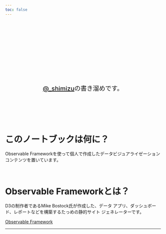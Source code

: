```yaml
---
toc: false
---
```


<style>

.hero {
  display: flex;
  flex-direction: column;
  align-items: center;
  font-family: var(--sans-serif);
  margin: 4rem 0 8rem;
  text-wrap: balance;
  text-align: center;
}

.hero h1 {
  margin: 2rem 0;
  max-width: none;
  font-size: 14vw;
  font-weight: 900;
  line-height: 1;
  background: linear-gradient(30deg, var(--theme-foreground-focus), currentColor);
  -webkit-background-clip: text;
  -webkit-text-fill-color: transparent;
  background-clip: text;
}

.hero h2 {
  margin: 0;
  max-width: 34em;
  font-size: 20px;
  font-style: initial;
  font-weight: 500;
  line-height: 1.5;
  color: var(--theme-foreground-muted);
}

@media (min-width: 640px) {
  .hero h1 {
    font-size: 90px;
  }
}

</style>

<div class="hero">
  <h1>Notebook</h1>
  <h2><a href="https://x.com/_shimizu" target="_blank">@_shimizu</a>の書き溜めです。</h2>
</div>


# このノートブックは何に？

Observable Frameworkを使って個人で作成したデータビジュアライゼーションコンテンツを置いています。

<br />

# Observable Frameworkとは？

D3の制作者であるMike Bostock氏が作成した、データ アプリ、ダッシュボード、レポートなどを構築するたっめの静的サイト ジェネレーターです。

[Observable Framework](https://observablehq.com/framework/)


---
